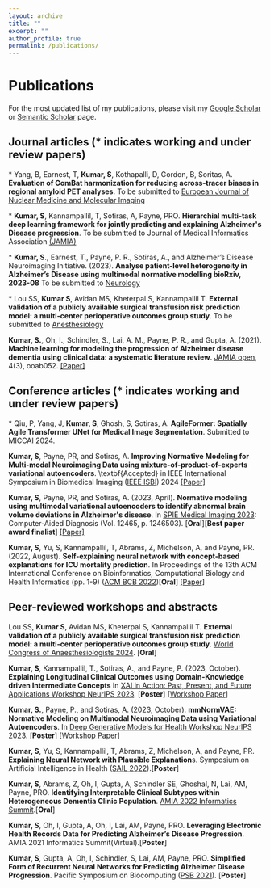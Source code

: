 ```yaml
---
layout: archive
title: ""
excerpt: ""
author_profile: true
permalink: /publications/
---
```


# Publications

For the most updated list of my publications, please visit my [Google Scholar](https://scholar.google.com/citations?user=ytMVdOMAAAAJ&hl=en) or [Semantic Scholar](https://www.semanticscholar.org/author/Sayantan-Kumar/2122741675) page.

## Journal articles (* indicates working and under review papers)

\* Yang, B, Earnest, T, **Kumar, S**, Kothapalli, D, Gordon, B, Soritas, A. **Evaluation of ComBat harmonization for reducing across-tracer biases in regional amyloid PET analyses**. To be submitted to [European Journal of Nuclear Medicine and Molecular Imaging](https://link.springer.com/journal/259)

\* **Kumar, S**, Kannampallil, T, Sotiras, A, Payne, PRO. **Hierarchial multi-task deep learning framework for jointly predicting and explaining Alzheimer's Disease progression**. To be submitted to Journal of Medical Informatics Association [(JAMIA)](https://www.sciencedirect.com/journal/journal-of-biomedical-informatics)

\* **Kumar, S**., Earnest, T., Payne, P. R., Sotiras, A., and Alzheimer’s Disease Neuroimaging Initiative. (2023). **Analyse patient-level heterogeneity in Alzheimer’s Disease using multimodal normative modelling bioRxiv, 2023-08** To be submitted to [Neurology](https://www.neurology.org/about-journals#jnl)

 <!-- \* Lou Y., **Kumar S.**, O Inez., Puri V.,... and Michelson A. **Fusing donor lung CT scans with clinical data to predict primary graft dysfunction after lung transplantation** To be submitted to [American Journal of Transplantation](https://www.amjtransplant.org/) -->

 \* Lou SS, **Kumar S**, Avidan MS, Kheterpal S, Kannampallil T. **External validation of a publicly available surgical transfusion risk prediction model: a multi-center perioperative outcomes group study**. To be submitted to [Anesthesiology](https://pubs.asahq.org/anesthesiology/pages/about-the-journal)

<!-- Li, F., Oh, I., **Kumar, S.**, Eteleeb, A., Gupta, A., Buchser, W., ... and Cruchaga, C. (2022). **Loss of estrogen unleashing neuro-inflammation increases the risk of Alzheimer’s disease in women**. bioRxiv, 2022-09. [[Paper]](https://www.biorxiv.org/content/10.1101/2022.09.19.508592v1.abstract) -->

**Kumar, S.**, Oh, I., Schindler, S., Lai, A. M., Payne, P. R., and Gupta, A. (2021). **Machine learning for modeling the progression of Alzheimer disease dementia using clinical data: a systematic literature review**. [JAMIA open](https://academic.oup.com/jamiaopen), 4(3), ooab052. [[Paper]](https://academic.oup.com/jamiaopen/article/4/3/ooab052/6334269)

## Conference articles (* indicates working and under review papers)

\* Qiu, P, Yang, J, **Kumar, S**, Ghosh, S, Sotiras, A. **AgileFormer: Spatially Agile Transformer UNet for Medical Image Segmentation**. Submitted to MICCAI 2024.

**Kumar, S**, Payne, PR, and Sotiras, A. **Improving Normative Modeling for Multi-modal Neuroimaging Data using mixture-of-product-of-experts variational autoencoders**. \textbf{Accepted} in IEEE International Symposium in Biomedical Imaging ([IEEE ISBI](https://biomedicalimaging.org/2024/)) 2024 [[Paper]](https://arxiv.org/pdf/2312.00992.pdf)

**Kumar, S**, Payne, PR, and Sotiras, A. (2023, April). **Normative modeling using multimodal variational autoencoders to identify abnormal brain volume deviations in Alzheimer's disease**. In [SPIE Medical Imaging 2023](https://spie.org/conferences-and-exhibitions/medical-imaging/program#_=_): Computer-Aided Diagnosis (Vol. 12465, p. 1246503). [**Oral**][**Best paper award finalist**] [[Paper]](https://doi.org/10.1117/12.2654369)

**Kumar, S**, Yu, S, Kannampallil, T, Abrams, Z, Michelson, A, and Payne, PR. (2022, August). **Self-explaining neural network with concept-based explanations for ICU mortality prediction**. In Proceedings of the 13th ACM International Conference on Bioinformatics, Computational Biology and Health Informatics (pp. 1-9) ([ACM BCB 2022](https://acm-bcb.org/2022/))[**Oral**] [[Paper]](https://dl.acm.org/doi/pdf/10.1145/3535508.3545547)


## Peer-reviewed workshops and abstracts

Lou SS, **Kumar S**, Avidan MS, Kheterpal S, Kannampallil T. **External validation of a publicly available surgical transfusion risk prediction model: a multi-center perioperative outcomes group study**. [World Congress of Anaesthesiologists 2024](https://www.wca2024.org/). [**Oral**]

**Kumar, S**, Kannampallil, T., Sotiras, A., and Payne, P. (2023, October). **Explaining Longitudinal Clinical Outcomes using Domain-Knowledge driven Intermediate Concepts** In [XAI in Action: Past, Present, and Future Applications Workshop NeurIPS 2023](https://xai-in-action.github.io/). [**Poster**] [[Workshop Paper](https://openreview.net/pdf?id=hpuOA3nkVW)]

**Kumar, S.**, Payne, P., and Sotiras, A. (2023, October). **mmNormVAE: Normative Modeling on Multimodal Neuroimaging Data using Variational Autoencoders**. In [Deep Generative Models for Health Workshop NeurIPS 2023](https://sites.google.com/ethz.ch/dgm4h-neurips2023). [**Poster**] [[Workshop Paper](https://openreview.net/pdf?id=khB5CQidql)]

**Kumar, S**, Yu, S, Kannampallil, T, Abrams, Z, Michelson, A, and Payne, PR. **Explaining Neural Network with Plausible Explanation**s. Symposium on Artificial Intelligence in Health ([SAIL 2022](https://sail.health/event/sail-2022/)).[**Poster**]

**Kumar, S**, Abrams, Z, Oh, I, Gupta, A, Schindler SE, Ghoshal, N, Lai, AM, Payne, PRO. **Identifying Interpretable Clinical Subtypes within Heterogeneous Dementia Clinic Population**. [AMIA 2022 Informatics Summit](https://amia.org/education-events/amia-2022-informatics-summit).[**Oral**]

**Kumar, S**, Oh, I, Gupta, A, Oh, I, Lai, AM, Payne, PRO. **Leveraging Electronic Health Records Data for Predicting Alzheimer’s Disease Progression**. AMIA 2021 Informatics Summit(Virtual).[**Poster**]

**Kumar, S**, Gupta, A, Oh, I, Schindler, S, Lai, AM, Payne, PRO. **Simplified Form of Recurrent Neural Networks for Predicting Alzheimer Disease Progression**. Pacific Symposium on Biocomputing ([PSB 2021](https://psb.stanford.edu/previous/psb21/)). [**Poster**] 